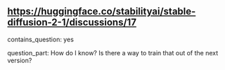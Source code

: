 ## https://huggingface.co/stabilityai/stable-diffusion-2-1/discussions/17

contains_question: yes

question_part: How do I know? Is there a way to train that out of the next version?